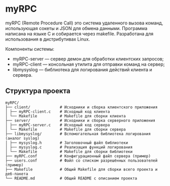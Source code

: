 # myRPC
myRPC (Remote Procedure Call) это система удаленного вызова команд, использующая сокеты и JSON для обмена данными. Программа написана на языке C и собирается через makefile. Разработана для использования в дистрибутивах Linux.

Компоненты системы:
- myRPC-server — сервер демон для обработки клиентских запросов;
- myRPC-client — консольная утилита для отправки команд на сервер;
- libmysyslog — библиотека для логирования действий клиента и сервера.

## Структура проекта
```
myRPC/
├── client/ 			# Исходники и сборка клиентского приложения
│ ├── myRPC-client.c 	# Исходный код клиента
│ └── Makefile 			# Makefile для сборки клиента
├── server/ 			# Исходники и сборка серверного приложения
│ ├── myRPC-server.c 	# Исходный код сервера
│ └── Makefile 			# Makefile для сборки сервера
├── libmysyslog/ 		# Вспомогательная библиотека логирования (аналог syslog)
│ ├── mysyslog.h 		# Заголовочный файл библиотеки
│ ├── mysyslog.c 		# Реализация функций логирования 
│ └── Makefile 			# Makefile для сборки библиотеки
├── myRPC.conf 			# Конфигурационный файл сервера (пример)
├── users.conf 			# Файл со списком разрешённых пользователей (пример)
├── Makefile 			# Общий Makefile для сборки всего проекта и деб-пакета
└── README.md 			# Общий README с описанием проекта
```

